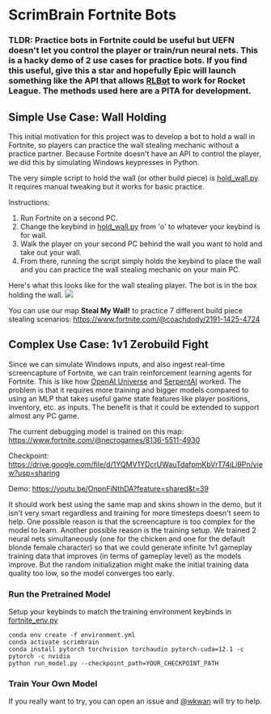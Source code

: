 # ScrimBrain Fortnite Bots

### TLDR: Practice bots in Fortnite could be useful but UEFN doesn't let you control the player or train/run neural nets. This is a hacky demo of 2 use cases for practice bots. If you find this useful, give this a star and hopefully Epic will launch something like the API that allows [RLBot](https://github.com/RLBot/RLBot) to work for Rocket League. The methods used here are a PITA for development.

## Simple Use Case: Wall Holding

This initial motivation for this project was to develop a bot to hold a wall in Fortnite, so players can practice the wall stealing mechanic without a practice partner. Because Fortnite doesn't have an API to control the player, we did this by simulating Windows keypresses in Python. 

The very simple script to hold the wall (or other build piece) is [hold_wall.py](hold_wall.py). It requires manual tweaking but it works for basic practice. 

Instructions:
1. Run Fortnite on a second PC.
2. Change the keybind in [hold_wall.py](hold_wall.py) from 'o' to whatever your keybind is for wall.
3. Walk the player on your second PC behind the wall you want to hold and take out your wall.
4. From there, running the script simply holds the keybind to place the wall and you can practice the wall stealing mechanic on your main PC.

Here's what this looks like for the wall stealing player. The bot is in the box holding the wall.
![](https://github.com/wkwan/ScrimBrain/blob/master/media/wall-steal.gif)

You can use our map **Steal My Wall!** to practice 7 different build piece stealing scenarios: https://www.fortnite.com/@coachdody/2191-1425-4724 

## Complex Use Case: 1v1 Zerobuild Fight

Since we can simulate Windows inputs, and also ingest real-time screencapture of Fortnite, we can train reinforcement learning agents for Fortnite. This is like how [OpenAI Universe](https://github.com/openai/universe) and [SerpentAI](https://github.com/SerpentAI/SerpentAI) worked. The problem is that it requires more training and bigger models compared to using an MLP that takes useful game state features like player positions, inventory, etc. as inputs. The benefit is that it could be extended to support almost any PC game.

The current debugging model is trained on this map: https://www.fortnite.com/@necrogames/8136-5511-4930 

Checkpoint: https://drive.google.com/file/d/1YQMV1YDcrUWauTdafpmKbVrT74jLi9Pn/view?usp=sharing

Demo: https://youtu.be/OnpnFiNthDA?feature=shared&t=39

It should work best using the same map and skins shown in the demo, but it isn't very smart regardless and training for more timesteps doesn't seem to help. One possible reason is that the screencapture is too complex for the model to learn. Another possible reason is the training setup. We trained 2 neural nets simultaneously (one for the chicken and one for the default blonde female character) so that we could generate infinite 1v1 gameplay training data that improves (in terms of gameplay level) as the models improve. But the random initialization might make the initial training data quality too low, so the model converges too early.

### Run the Pretrained Model

Setup your keybinds to match the training environment keybinds in [fortnite_env.py](fortnite_env.py)

```
conda env create -f environment.yml
conda activate scrimbrain
conda install pytorch torchvision torchaudio pytorch-cuda=12.1 -c pytorch -c nvidia
python run_model.py --checkpoint_path=YOUR_CHECKPOINT_PATH
```

### Train Your Own Model
If you really want to try, you can open an issue and [@wkwan](https://www.github.com/wkwan) will try to help.
